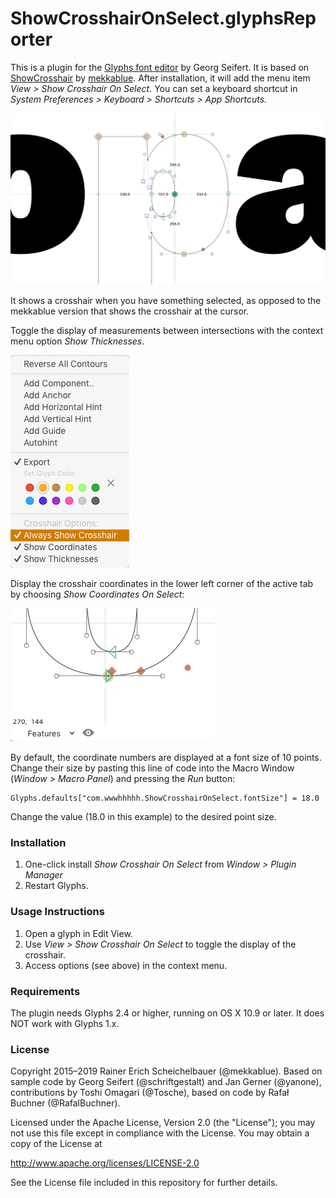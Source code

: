 # ShowCrosshairOnSelect.glyphsReporter

This is a plugin for the [Glyphs font editor](http://glyphsapp.com/) by Georg Seifert. It is based on [ShowCrosshair](https://github.com/mekkablue/ShowCrosshair) by [mekkablue](https://github.com/mekkablue). After installation, it will add the menu item *View > Show Crosshair On Select*. You can set a keyboard shortcut in *System Preferences > Keyboard > Shortcuts > App Shortcuts.*

![Crosshair](ShowCrosshair.png "Show Crosshair Screenshot")

It shows a crosshair when you have something selected, as opposed to the mekkablue version that shows the crosshair at the cursor.

Toggle the display of measurements between intersections with the context menu option *Show Thicknesses*.

![Crosshair options](ToggleCrosshairOptions.png "Toggling Crosshair options in the context menu")

Display the crosshair coordinates in the lower left corner of the active tab by choosing *Show Coordinates On Select*:

![Coordinates in lower left corner](ToggleCoordinates.png "Coordinates are displayed in the lower left corner of the Edit view")

By default, the coordinate numbers are displayed at a font size of 10 points. Change their size by pasting this line of code into the Macro Window (*Window > Macro Panel*) and pressing the *Run* button:

    Glyphs.defaults["com.wwwhhhhh.ShowCrosshairOnSelect.fontSize"] = 18.0

Change the value (18.0 in this example) to the desired point size.

### Installation

1. One-click install *Show Crosshair On Select* from *Window > Plugin Manager*
2. Restart Glyphs.

### Usage Instructions

1. Open a glyph in Edit View.
2. Use *View > Show Crosshair On Select* to toggle the display of the crosshair.
3. Access options (see above) in the context menu.

### Requirements

The plugin needs Glyphs 2.4 or higher, running on OS X 10.9 or later. It does NOT work with Glyphs 1.x.

### License

Copyright 2015–2019 Rainer Erich Scheichelbauer (@mekkablue).
Based on sample code by Georg Seifert (@schriftgestalt) and Jan Gerner (@yanone), contributions by Toshi Omagari (@Tosche), based on code by Rafał Buchner (@RafalBuchner).

Licensed under the Apache License, Version 2.0 (the "License");
you may not use this file except in compliance with the License.
You may obtain a copy of the License at

http://www.apache.org/licenses/LICENSE-2.0

See the License file included in this repository for further details.
